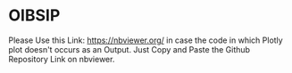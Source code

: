 # OIBSIP
Please Use this Link: https://nbviewer.org/ in case the code in which Plotly plot doesn't occurs as an Output.
Just Copy and Paste the Github Repository Link on nbviewer.
